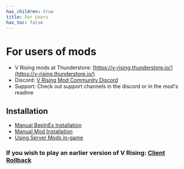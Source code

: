 ```yaml
---
has_children: true
title: For Users
has_toc: false
---
```


# For users of mods
- V Rising mods at Thunderstore: [https://v-rising.thunderstore.io/](https://v-rising.thunderstore.io/)
- Discord: [V Rising Mod Community Discord](https://vrisingmods.com/discord)
- Support: Check out support channels in the discord or in the mod's readme

## Installation
- [Manual BepInEx Installation](https://wiki.vrisingmods.com/user/bepinex_install.html)
- [Manual Mod Installation](https://wiki.vrisingmods.com/user/Mod_Install.html)
- [Using Server Mods in-game](https://wiki.vrisingmods.com/user/Using_Server_Mods.html)

### If you wish to play an earlier version of V Rising: [Client Rollback](https://wiki.vrisingmods.com/user/client_rollback.html) 
